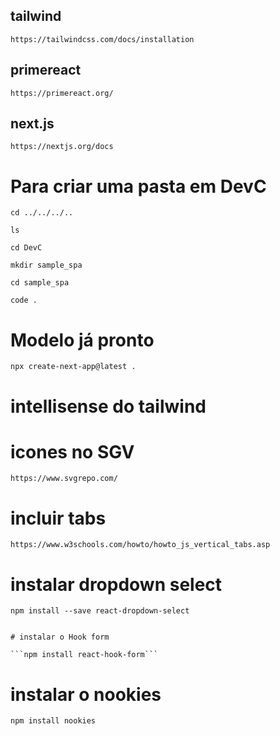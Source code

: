 ## tailwind
```https://tailwindcss.com/docs/installation```

## primereact
```https://primereact.org/```

## next.js
```https://nextjs.org/docs```

# Para criar uma pasta em DevC

```cd ../../../..```

```ls```

```cd DevC```

```mkdir sample_spa```

```cd sample_spa```

```code .```

# Modelo já pronto

```npx create-next-app@latest .```

# intellisense do tailwind

# icones no SGV

```https://www.svgrepo.com/```

# incluir tabs
```https://www.w3schools.com/howto/howto_js_vertical_tabs.asp```

# instalar dropdown select

```npm install --save react-dropdown-select```

``````

# instalar o Hook form

```npm install react-hook-form```

``````

# instalar o nookies

```npm install nookies```

``````
